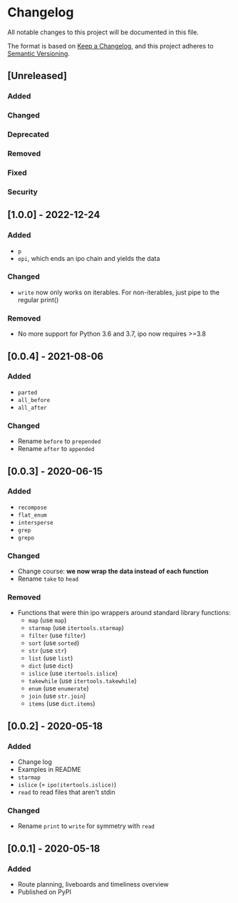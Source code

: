 # Changelog
All notable changes to this project will be documented in this file.

The format is based on [Keep a Changelog](https://keepachangelog.com/en/1.0.0/),
and this project adheres to [Semantic Versioning](https://semver.org/spec/v2.0.0.html).

## [Unreleased]
### Added
### Changed
### Deprecated
### Removed
### Fixed
### Security

## [1.0.0] - 2022-12-24
### Added
- `p`
- `opi`, which ends an ipo chain and yields the data

### Changed
- `write` now only works on iterables. For non-iterables, just pipe to the regular print()

### Removed
- No more support for Python 3.6 and 3.7, ipo now requires >=3.8

## [0.0.4] - 2021-08-06
### Added
- `parted`
- `all_before`
- `all_after`

### Changed
- Rename `before` to `prepended`
- Rename `after` to `appended`

## [0.0.3] - 2020-06-15
### Added
- `recompose`
- `flat_enum`
- `intersperse`
- `grep`
- `grepo`

### Changed
- Change course: **we now wrap the data instead of each function**
- Rename `take` to `head`

### Removed
- Functions that were thin ipo wrappers around standard library functions:
	- `map` (use `map`)
	- `starmap` (use `itertools.starmap`)
	- `filter` (use `filter`)
	- `sort` (use `sorted`)
	- `str` (use `str`)
	- `list` (use `list`)
	- `dict` (use `dict`)
	- `islice` (use `itertools.islice`)
	- `takewhile` (use `itertools.takewhile`)
	- `enum` (use `enumerate`)
	- `join` (use `str.join`)
	- `items` (use `dict.items`)

## [0.0.2] - 2020-05-18
### Added
- Change log
- Examples in README
- `starmap`
- `islice` (= `ipo(itertools.islice)`)
- `read` to read files that aren't stdin

### Changed
- Rename `print` to `write` for symmetry with `read`

## [0.0.1] - 2020-05-18
### Added
- Route planning, liveboards and timeliness overview
- Published on PyPI
